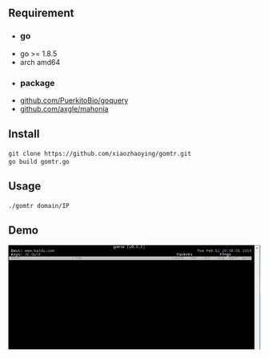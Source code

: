 ## Requirement
- ### go
 - go >= 1.8.5
 - arch amd64
- ### package
 - [github.com/PuerkitoBio/goquery](https://github.com/PuerkitoBio/goquery)
 - [github.com/axgle/mahonia](https://github.com/axgle/mahonia)


## Install
```
git clone https://github.com/xiaozhaoying/gomtr.git
go build gomtr.go
```


## Usage
```shell
./gomtr domain/IP
```

## Demo
![Demo](demo.gif)
